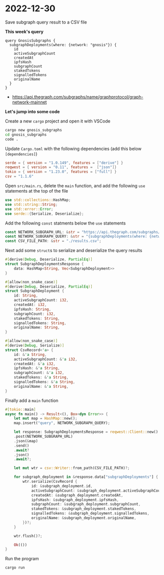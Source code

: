 # 2022-12-30
Save subgraph query result to a CSV file

**This week's query**

``` gql
query GnosisSubgraphs {
  subgraphDeployments(where: {network: "gnosis"}) {
    id
    activeSubgraphCount
    createdAt
    ipfsHash
    subgraphCount
    stakedTokens
    signalledTokens
    originalName
  }
}
```
* https://api.thegraph.com/subgraphs/name/graphprotocol/graph-network-mainnet

**Let's jump into some code**

Create a new `cargo` project and open it with VSCode

``` bash
cargo new gnosis_subgraphs
cd gnosis_subgraphs
code .
```

Update `Cargo.toml` with the following dependencies (add this below `[dependencies]`)

``` toml
serde = { version = "1.0.149", features = ["derive"] }
reqwest = { version = "0.11", features =  ["json"]}
tokio = { version = "1.23.0", features = ["full"] }
csv = "1.1.6"
```

Open `src/main.rs`, delete the `main` function, and add the following `use` statements at the top of the file

``` rust
use std::collections::HashMap;
use std::string::String;
use std::error::Error;
use serde::{Serialize, Deserialize};
```

Add the following `const` statments below the `use` statements 

``` rust
const NETWORK_SUBGRAPH_URL: &str = "https://api.thegraph.com/subgraphs/name/graphprotocol/graph-network-mainnet";
const NETWORK_SUBGRAPH_QUERY: &str = "{subgraphDeployments(where: {network: \"gnosis\"}) {id activeSubgraphCount createdAt ipfsHash subgraphCount stakedTokens signalledTokens originalName}}";
const CSV_FILE_PATH: &str = "./results.csv";
```

Next add some `struct`s to serialize and deserialize the query results

``` rust
#[derive(Debug, Deserialize, PartialEq)]
struct SubgraphDeploymentsResponse {
    data: HashMap<String, Vec<SubgraphDeployment>>
}

#[allow(non_snake_case)]
#[derive(Debug, Deserialize, PartialEq)]
struct SubgraphDeployment {
    id: String,
    activeSubgraphCount: i32,
    createdAt: i32,
    ipfsHash: String,
    subgraphCount: i32,
    stakedTokens: String,
    signalledTokens: String,
    originalName: String,
}

#[allow(non_snake_case)]
#[derive(Debug, Serialize)]
struct CsvRecord<'a> {
    id: &'a String,
    activeSubgraphCount: &'a i32,
    createdAt: &'a i32,
    ipfsHash: &'a String,
    subgraphCount: &'a i32,
    stakedTokens: &'a String,
    signalledTokens: &'a String,
    originalName: &'a String,
}
```

Finally add a `main` function

``` rust
#[tokio::main]
async fn main() -> Result<(), Box<dyn Error>> {
    let mut map = HashMap::new();
    map.insert("query", NETWORK_SUBGRAPH_QUERY);

    let response: SubgraphDeploymentsResponse = reqwest::Client::new()
    .post(NETWORK_SUBGRAPH_URL)
    .json(&map)
    .send()
    .await?
    .json()
    .await?;

    let mut wtr = csv::Writer::from_path(CSV_FILE_PATH)?;

    for subgraph_deployment in &response.data["subgraphDeployments"] {
        wtr.serialize(CsvRecord {
            id: &subgraph_deployment.id,
            activeSubgraphCount: &subgraph_deployment.activeSubgraphCount,
            createdAt: &subgraph_deployment.createdAt,
            ipfsHash: &subgraph_deployment.ipfsHash,
            subgraphCount: &subgraph_deployment.subgraphCount,
            stakedTokens: &subgraph_deployment.stakedTokens,
            signalledTokens: &subgraph_deployment.signalledTokens,
            originalName: &subgraph_deployment.originalName,
        })?;
    }

    wtr.flush()?;

    Ok(())
} 
```

Run the program

``` bash
cargo run
```
